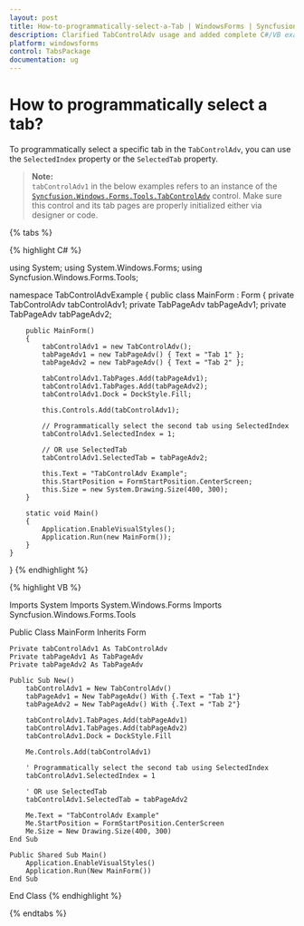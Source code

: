 ```yaml
---
layout: post
title: How-to-programmatically-select-a-Tab | WindowsForms | Syncfusion®
description: Clarified TabControlAdv usage and added complete C#/VB examples to show how to programmatically select a tab in WinForms.
platform: windowsforms
control: TabsPackage
documentation: ug
---
```


# How to programmatically select a tab?

To programmatically select a specific tab in the `TabControlAdv`, you can use the `SelectedIndex` property or the `SelectedTab` property.

> **Note:**  
> `tabControlAdv1` in the below examples refers to an instance of the [`Syncfusion.Windows.Forms.Tools.TabControlAdv`](https://help.syncfusion.com/cr/windowsforms/Syncfusion.Windows.Forms.Tools.TabControlAdv.html) control. Make sure this control and its tab pages are properly initialized either via designer or code.

{% tabs %}

{% highlight C# %}

using System;
using System.Windows.Forms;
using Syncfusion.Windows.Forms.Tools;

namespace TabControlAdvExample
{
    public class MainForm : Form
    {
        private TabControlAdv tabControlAdv1;
        private TabPageAdv tabPageAdv1;
        private TabPageAdv tabPageAdv2;

        public MainForm()
        {
            tabControlAdv1 = new TabControlAdv();
            tabPageAdv1 = new TabPageAdv() { Text = "Tab 1" };
            tabPageAdv2 = new TabPageAdv() { Text = "Tab 2" };

            tabControlAdv1.TabPages.Add(tabPageAdv1);
            tabControlAdv1.TabPages.Add(tabPageAdv2);
            tabControlAdv1.Dock = DockStyle.Fill;

            this.Controls.Add(tabControlAdv1);

            // Programmatically select the second tab using SelectedIndex
            tabControlAdv1.SelectedIndex = 1;

            // OR use SelectedTab
            tabControlAdv1.SelectedTab = tabPageAdv2;

            this.Text = "TabControlAdv Example";
            this.StartPosition = FormStartPosition.CenterScreen;
            this.Size = new System.Drawing.Size(400, 300);
        }

        static void Main()
        {
            Application.EnableVisualStyles();
            Application.Run(new MainForm());
        }
    }
}
{% endhighlight %}

{% highlight VB %}

Imports System
Imports System.Windows.Forms
Imports Syncfusion.Windows.Forms.Tools

Public Class MainForm
    Inherits Form

    Private tabControlAdv1 As TabControlAdv
    Private tabPageAdv1 As TabPageAdv
    Private tabPageAdv2 As TabPageAdv

    Public Sub New()
        tabControlAdv1 = New TabControlAdv()
        tabPageAdv1 = New TabPageAdv() With {.Text = "Tab 1"}
        tabPageAdv2 = New TabPageAdv() With {.Text = "Tab 2"}

        tabControlAdv1.TabPages.Add(tabPageAdv1)
        tabControlAdv1.TabPages.Add(tabPageAdv2)
        tabControlAdv1.Dock = DockStyle.Fill

        Me.Controls.Add(tabControlAdv1)

        ' Programmatically select the second tab using SelectedIndex
        tabControlAdv1.SelectedIndex = 1

        ' OR use SelectedTab
        tabControlAdv1.SelectedTab = tabPageAdv2

        Me.Text = "TabControlAdv Example"
        Me.StartPosition = FormStartPosition.CenterScreen
        Me.Size = New Drawing.Size(400, 300)
    End Sub

    Public Shared Sub Main()
        Application.EnableVisualStyles()
        Application.Run(New MainForm())
    End Sub
End Class
{% endhighlight %}

{% endtabs %}



